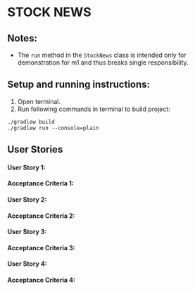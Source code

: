 # STOCK NEWS
## Notes:
* The `run` method in the `StockNews` class is intended only for demonstration for m1 and thus breaks single responsibility.

## Setup and running instructions:
1. Open terminal.
2. Run following commands in terminal to build project: 
```
./gradlew build
./gradlew run --console=plain
```

## User Stories

#### User Story 1:
#### Acceptance Criteria 1:

#### User Story 2:
#### Acceptance Criteria 2:

#### User Story 3:
#### Acceptance Criteria 3:

#### User Story 4:
#### Acceptance Criteria 4:
